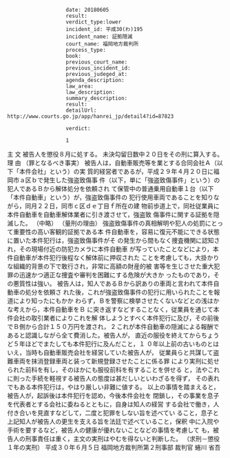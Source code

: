 
                       date: 20180605
                       result:  
                       verdict_type:lower
                       incident_id: 平成30(わ)195
                       incident_name: 証拠隠滅
                       court_name: 福岡地方裁判所
                       process_type:
                       book: 
                       previous_court_name:
                       previous_incident_id:
                       previous_judeged_at:
                       agenda_description: 
                       law_area: 
                       law_description: 
                       summary_description:  
                       result:  
                       detailUrl: http://www.courts.go.jp/app/hanrei_jp/detail4?id=87823

                       verdict:

                       1 
主          文 
被告人を懲役８月に処する。 
未決勾留日数中２０日をその刑に算入する。 
理          由 
（罪となるべき事実） 
被告人は，自動車販売等を業とする合同会社Ａ（以下「本件会社」という）の実
質的経営者であるが，平成２９年４月２０日に福岡市ａ区ｂで発生した強盗致傷事
件（以下，単に「強盗致傷事件」という）の犯人であるＢから解体処分を依頼され
て保管中の普通乗用自動車１台（以下「本件自動車」という）が，強盗致傷事件の
犯行使用車両であることを知りながら，同月２２日，同市ｃ区ｄｅ丁目ｆ所在の建
物前歩道上で，同社従業員に本件自動車を自動車解体業者に引き渡させて，強盗致
傷事件に関する証拠を隠滅した。 
（中略） 
（量刑の理由） 
強盗致傷事件の真相解明や犯人の処罰にとって重要性の高い客観的証拠である本
件自動車を，容易に復元不能にできる状態に置いた本件犯行は，強盗致傷事件がそ
の発生から間もなく捜査機関に認知され，その現場付近の防犯カメラに本件自動車
が写っていたことなどにより，本件自動車が本件犯行後程なく解体前に押収された
ことを考慮しても，大掛かりな組織的背景の下で敢行され，非常に高額の財産的被
害等を生じさせた重大犯罪の迅速かつ適正な捜査や審判を困難にする危険が大きか
ったものであり，その悪質性は強い。 
被告人は，知人であるＢから訳ありの車両と言われて本件自動車の処分を依頼さ
れた後，これが強盗致傷事件の犯行に用いられたことを報道により知ったにもかか
わらず，Ｂを警察に検挙させたくないなどとの浅はかな考えから，本件自動車をＢ
に突き返すなどすることなく，従業員を通じて本件会社の取引業者によりこれを解
体しようとすべく本件犯行に及び，その前後でＢ側から合計１５０万円を渡され，
 2 
これが本件自動車の隠滅による報酬であると認識しながら全て費消した。被告人が，
直近の服役を終えてからちょうど５年ほどでまたしても本件犯行に及んだこと，１
０年以上前の古いものとはいえ，当時も自動車販売会社を経営していた被告人が，
従業員らと共謀して盗難車両を抹消登録車両と装って新規登録させたことに係る罪
により実刑に処せられた前科を有し，そのほかにも服役前科を有することを併せる
と，法やこれに則った手続を軽視する被告人の態度は甚だしいといわざるを得ず，
その表れでもある本件犯行は，やはり厳しい非難に値する。 
以上の事情を踏まえると，被告人が，起訴後は本件犯行を認め，今後本件会社を
閉鎖し，その事業を息子を代表者とする会社に委ねるとともに，自身は知人の経営
する会社で働き，人付き合いを見直すなどして，二度と犯罪をしない旨を述べてい
ること，息子と上記知人が被告人の更生を支える旨を法廷で述べていること，保釈
中に入院や手術を要するなど，被告人の健康が優れないことなどの事情を考慮して
も，被告人の刑事責任は重く，主文の実刑はやむを得ないと判断した。 
（求刑－懲役１年の実刑） 
平成３０年６月５日 
福岡地方裁判所第２刑事部 
裁判官  蜷川 省吾 

                    